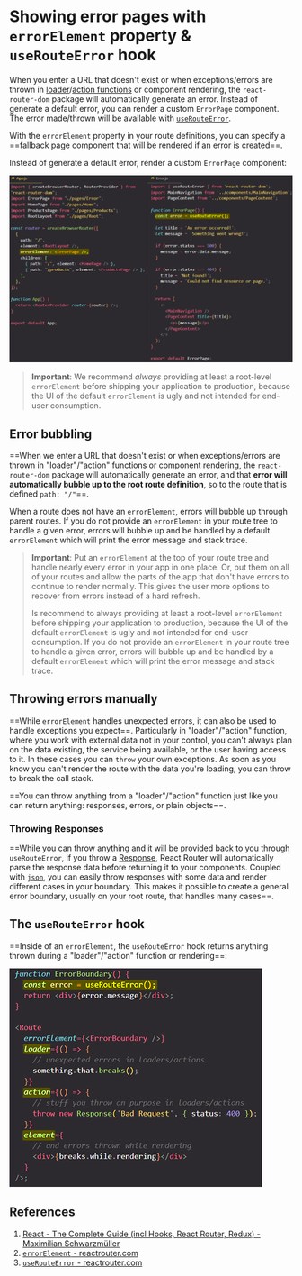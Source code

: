 # Showing error pages with `errorElement` property & `useRouteError` hook

When you enter a URL that doesn't exist or when exceptions/errors are thrown in [loader](https://reactrouter.com/en/main/route/loader)/[action functions](https://reactrouter.com/en/main/route/action) or component rendering, the <code>react-router-dom</code> package will automatically generate an error. Instead of generate a default error, you can render a custom `ErrorPage` component. The error made/thrown will be available with [`useRouteError`](https://reactrouter.com/en/main/hooks/use-route-error).

With the <code>errorElement</code> property in your route definitions, you can specify a ==fallback page component that will be rendered if an error is created==.

Instead of generate a default error, render a custom `ErrorPage` component:

![Showing_error_messages](../../img/Showing_error_messages.jpg)

> **Important**: We recommend *always* providing at least a root-level `errorElement` before shipping your application to production, because the UI of the default `errorElement` is ugly and not intended for end-user consumption.

## Error bubbling

==When we enter a URL that doesn't exist or when exceptions/errors are thrown in "loader"/"action" functions or component rendering, the `react-router-dom` package will automatically generate an error, and that **error will automatically bubble up to the root route definition**, so to the route that is defined `path: "/"`==.

When a route does not have an `errorElement`, errors will bubble up through parent routes. If you do not provide an `errorElement` in your route tree to handle a given error, errors will bubble up and be handled by a default `errorElement` which will print the error message and stack trace.

> **Important**: Put an `errorElement` at the top of your route tree and handle nearly every error in your app in one place. Or, put them on all of your routes and allow the parts of the app that don't have errors to continue to render normally. This gives the user more options to recover from errors instead of a hard refresh.
>
> Is recommend to always providing at least a root-level <code>errorElement</code> before shipping your application to production, because the UI of the default <code>errorElement</code> is ugly and not intended for end-user consumption. If you do not provide an <code>errorElement</code> in your route tree to handle a given error, errors will bubble up and be handled by a default <code>errorElement</code> which will print the error message and stack trace.

##  Throwing errors manually

==While `errorElement` handles unexpected errors, it can also be used to handle exceptions you expect==. Particularly in "loader"/"action" function, where you work with external data not in your control, you can't always plan on the data existing, the service being available, or the user having access to it. In these cases you can `throw` your own exceptions. As soon as you know you can't render the route with the data you're loading, you can throw to break the call stack.

==You can throw anything from a "loader"/"action" function just like you can return anything: responses, errors, or plain objects==.

### Throwing Responses

==While you can throw anything and it will be provided back to you through `useRouteError`, if you throw a [Response](https://developer.mozilla.org/en-US/docs/Web/API/Response), React Router will automatically parse the response data before returning it to your components. Coupled with [`json`](https://reactrouter.com/en/main/fetch/json), you can easily throw responses with some data and render different cases in your boundary. This makes it possible to create a general error boundary, usually on your root route, that handles many cases==.

## The `useRouteError` hook

==Inside of an `errorElement`, the `useRouteError` hook returns anything thrown during a "loader"/"action" function or rendering==:

![useRouteError_hook](../../img/useRouteError_hook.jpg)

## References

1. [React - The Complete Guide (incl Hooks, React Router, Redux) - Maximilian Schwarzmüller](https://www.udemy.com/course/react-the-complete-guide-incl-redux/)
2. [`errorElement` - reactrouter.com](https://reactrouter.com/en/main/route/error-element)
3. [`useRouteError` - reactrouter.com](https://reactrouter.com/en/main/hooks/use-route-error)

